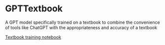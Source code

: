 # GPTTextbook
A GPT model specifically trained on a textbook to combine the convenience of tools like ChatGPT with the appropriateness and accuracy of a textbook

[Textbook training notebook](models/model_prototype.ipynb)
